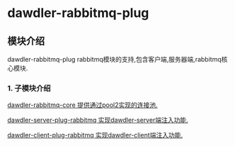 # dawdler-rabbitmq-plug

## 模块介绍

dawdler-rabbitmq-plug  rabbitmq模块的支持,包含客户端,服务器端,rabbitmq核心模块.

### 1. 子模块介绍

[dawdler-rabbitmq-core 提供通过pool2实现的连接池.](./dawdler-rabbitmq-core/README.md)

[dawdler-server-plug-rabbitmq 实现dawdler-server端注入功能.](./dawdler-server-plug-rabbitmq/README.md)

[dawdler-client-plug-rabbitmq 实现dawdler-client端注入功能.](./dawdler-client-plug-rabbitmq/README.md)